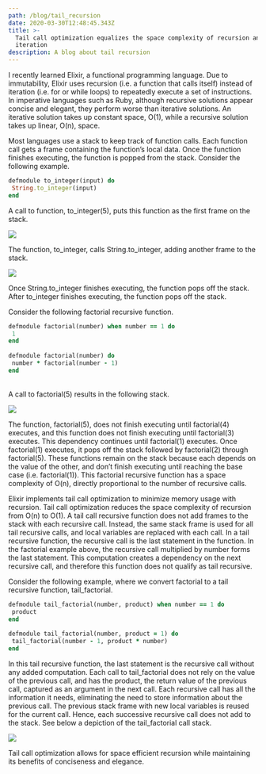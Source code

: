 ```yaml
---
path: /blog/tail_recursion
date: 2020-03-30T12:48:45.343Z
title: >-
  Tail call optimization equalizes the space complexity of recursion and
  iteration 
description: A blog about tail recursion
---
```

I recently learned Elixir, a functional programming language. Due to immutability, Elixir uses recursion (i.e. a function that calls itself) instead of iteration (i.e. for or while loops) to repeatedly execute a set of instructions. In imperative languages such as Ruby, although recursive solutions appear concise and elegant, they perform worse than iterative solutions. An iterative solution takes up constant space, O(1), while a recursive solution takes up linear, O(n), space.

Most languages use a stack to keep track of function calls. Each function call gets a frame containing the function’s local data. Once the function finishes executing, the function is popped from the stack. Consider the following example.

```ruby
defmodule to_integer(input) do
 String.to_integer(input)
end
```

A call to function, to_integer(5), puts this function as the first frame on the stack.

![](https://docs.google.com/drawings/u/0/d/sN4B68A22K5_9SjoaSq5cLw/image?w=138&h=262&rev=3&ac=1&parent=1Mek02cn627zsGkD3hQvrnJpKVkeV6IWZ1LozwDuSOvM)

The function, to_integer, calls String.to_integer, adding another frame to the stack.  

![](https://docs.google.com/drawings/u/0/d/s4F_-bMqwfTLLPVhMsNFpSQ/image?w=138&h=262&rev=44&ac=1&parent=1Mek02cn627zsGkD3hQvrnJpKVkeV6IWZ1LozwDuSOvM)

Once String.to_integer finishes executing, the function pops off the stack. After to_integer finishes executing, the function pops off the stack.

Consider the following factorial recursive function.

```ruby
defmodule factorial(number) when number == 1 do
 1 
end
 
defmodule factorial(number) do
 number * factorial(number - 1)
end
```

\
A call to factorial(5) results in the following stack.

![](https://docs.google.com/drawings/u/0/d/sZxo-FPtoeimo4vuSVLSY-w/image?w=120&h=248&rev=109&ac=1&parent=1Mek02cn627zsGkD3hQvrnJpKVkeV6IWZ1LozwDuSOvM)

The function, factorial(5), does not finish executing until factorial(4) executes, and this function does not finish executing until factorial(3) executes. This dependency continues until factorial(1) executes. Once factorial(1) executes, it pops off the stack followed by factorial(2) through factorial(5). These functions remain on the stack because each depends on the value of the other, and don’t finish executing until reaching the base case (i.e. factorial(1)). This factorial recursive function has a space complexity of O(n), directly proportional to the number of recursive calls.

Elixir implements tail call optimization to minimize memory usage with recursion. Tail call optimization reduces the space complexity of recursion from O(n) to O(1). A tail call recursive function does not add frames to the stack with each recursive call. Instead, the same stack frame is used for all tail recursive calls, and local variables are replaced with each call. In a tail recursive function, the recursive call is the last statement in the function. In the factorial example above, the recursive call multiplied by number forms the last statement. This computation creates a dependency on the next recursive call, and therefore this function does not qualify as tail recursive.

Consider the following example, where we convert factorial to a tail recursive function, tail_factorial.

```ruby
defmodule tail_factorial(number, product) when number == 1 do
 product
end
 
defmodule tail_factorial(number, product = 1) do
 tail_factorial(number - 1, product * number)
end
```

In this tail recursive function, the last statement is the recursive call without any added computation. Each call to tail_factorial does not rely on the value of the previous call, and has the product, the return value of the previous call, captured as an argument in the next call. Each recursive call has all the information it needs, eliminating the need to store information about the previous call. The previous stack frame with new local variables is reused for the current call. Hence, each successive recursive call does not add to the stack. See below a depiction of the tail_factorial call stack.

![](https://docs.google.com/drawings/u/0/d/s_qwX957C_mWAorHxuPoJEw/image?w=120&h=232&rev=27&ac=1&parent=1Mek02cn627zsGkD3hQvrnJpKVkeV6IWZ1LozwDuSOvM)

Tail call optimization allows for space efficient recursion while maintaining its benefits of conciseness and elegance.
